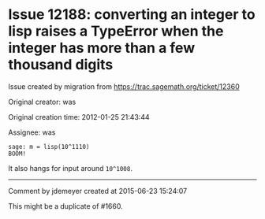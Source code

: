 # Issue 12188: converting an integer to lisp raises a TypeError when the integer has more than a few thousand digits

Issue created by migration from https://trac.sagemath.org/ticket/12360

Original creator: was

Original creation time: 2012-01-25 21:43:44

Assignee: was


```
sage: m = lisp(10^1110)
BOOM!
```


It also hangs for input around `10^1008`.



---

Comment by jdemeyer created at 2015-06-23 15:24:07

This might be a duplicate of #1660.
